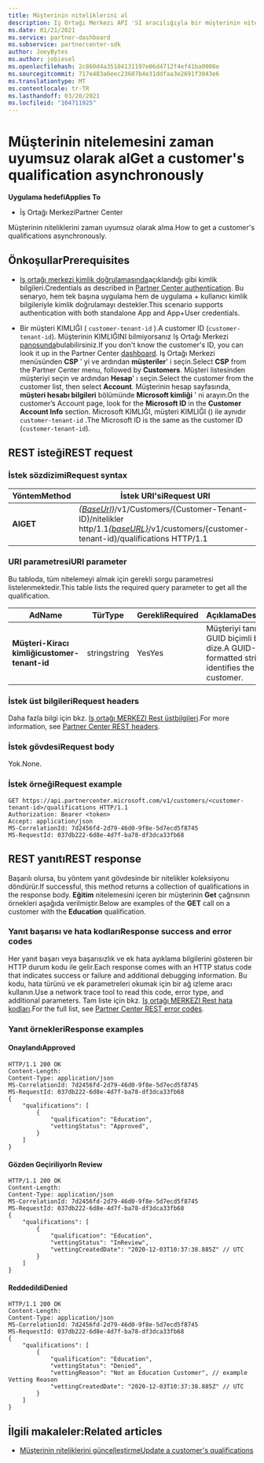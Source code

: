 ```yaml
---
title: Müşterinin niteliklerini al
description: Iş Ortağı Merkezi API 'SI aracılığıyla bir müşterinin nitelemesini almak için zaman uyumsuz doğrulamayı nasıl kullanacağınızı öğrenin. İş ortakları Eğitim müşterilerini doğrulamak için bunu kullanabilir.
ms.date: 01/21/2021
ms.service: partner-dashboard
ms.subservice: partnercenter-sdk
author: JoeyBytes
ms.author: jobiesel
ms.openlocfilehash: 2c860d4a35104131197e06d4712f4ef41ba0008e
ms.sourcegitcommit: 717e483a6eec23607b4e31ddfaa3e2691f3043e6
ms.translationtype: MT
ms.contentlocale: tr-TR
ms.lasthandoff: 03/20/2021
ms.locfileid: "104711925"
---
```

# <a name="get-a-customers-qualification-asynchronously"></a><span data-ttu-id="4149c-104">Müşterinin nitelemesini zaman uyumsuz olarak al</span><span class="sxs-lookup"><span data-stu-id="4149c-104">Get a customer's qualification asynchronously</span></span>

<span data-ttu-id="4149c-105">**Uygulama hedefi**</span><span class="sxs-lookup"><span data-stu-id="4149c-105">**Applies To**</span></span>

- <span data-ttu-id="4149c-106">İş Ortağı Merkezi</span><span class="sxs-lookup"><span data-stu-id="4149c-106">Partner Center</span></span>

<span data-ttu-id="4149c-107">Müşterinin niteliklerini zaman uyumsuz olarak alma.</span><span class="sxs-lookup"><span data-stu-id="4149c-107">How to get a customer's qualifications asynchronously.</span></span>

## <a name="prerequisites"></a><span data-ttu-id="4149c-108">Önkoşullar</span><span class="sxs-lookup"><span data-stu-id="4149c-108">Prerequisites</span></span>

- <span data-ttu-id="4149c-109">[Iş ortağı merkezi kimlik doğrulamasında](partner-center-authentication.md)açıklandığı gibi kimlik bilgileri.</span><span class="sxs-lookup"><span data-stu-id="4149c-109">Credentials as described in [Partner Center authentication](partner-center-authentication.md).</span></span> <span data-ttu-id="4149c-110">Bu senaryo, hem tek başına uygulama hem de uygulama + kullanıcı kimlik bilgileriyle kimlik doğrulamayı destekler.</span><span class="sxs-lookup"><span data-stu-id="4149c-110">This scenario supports authentication with both standalone App and App+User credentials.</span></span>

- <span data-ttu-id="4149c-111">Bir müşteri KIMLIĞI ( `customer-tenant-id` ).</span><span class="sxs-lookup"><span data-stu-id="4149c-111">A customer ID (`customer-tenant-id`).</span></span> <span data-ttu-id="4149c-112">Müşterinin KIMLIĞINI bilmiyorsanız Iş Ortağı Merkezi [panosunda](https://partner.microsoft.com/dashboard)bulabilirsiniz.</span><span class="sxs-lookup"><span data-stu-id="4149c-112">If you don't know the customer's ID, you can look it up in the Partner Center [dashboard](https://partner.microsoft.com/dashboard).</span></span> <span data-ttu-id="4149c-113">Iş Ortağı Merkezi menüsünden **CSP** ' yi ve ardından **müşteriler**' i seçin.</span><span class="sxs-lookup"><span data-stu-id="4149c-113">Select **CSP** from the Partner Center menu, followed by **Customers**.</span></span> <span data-ttu-id="4149c-114">Müşteri listesinden müşteriyi seçin ve ardından **Hesap**' ı seçin.</span><span class="sxs-lookup"><span data-stu-id="4149c-114">Select the customer from the customer list, then select **Account**.</span></span> <span data-ttu-id="4149c-115">Müşterinin hesap sayfasında, **müşteri hesabı bilgileri** bölümünde **Microsoft kimliği** ' ni arayın.</span><span class="sxs-lookup"><span data-stu-id="4149c-115">On the customer’s Account page, look for the **Microsoft ID** in the **Customer Account Info** section.</span></span> <span data-ttu-id="4149c-116">Microsoft KIMLIĞI, müşteri KIMLIĞI () ile aynıdır `customer-tenant-id` .</span><span class="sxs-lookup"><span data-stu-id="4149c-116">The Microsoft ID is the same as the customer ID  (`customer-tenant-id`).</span></span>

## <a name="rest-request"></a><span data-ttu-id="4149c-117">REST isteği</span><span class="sxs-lookup"><span data-stu-id="4149c-117">REST request</span></span>

### <a name="request-syntax"></a><span data-ttu-id="4149c-118">İstek sözdizimi</span><span class="sxs-lookup"><span data-stu-id="4149c-118">Request syntax</span></span>

| <span data-ttu-id="4149c-119">Yöntem</span><span class="sxs-lookup"><span data-stu-id="4149c-119">Method</span></span>  | <span data-ttu-id="4149c-120">İstek URI'si</span><span class="sxs-lookup"><span data-stu-id="4149c-120">Request URI</span></span>                                                                                          |
|---------|------------------------------------------------------------------------------------------------------|
| <span data-ttu-id="4149c-121">**Al**</span><span class="sxs-lookup"><span data-stu-id="4149c-121">**GET**</span></span> | <span data-ttu-id="4149c-122">[*{BaseUrl}*](partner-center-rest-urls.md)/v1/Customers/{Customer-Tenant-ID}/nitelikler http/1.1</span><span class="sxs-lookup"><span data-stu-id="4149c-122">[*{baseURL}*](partner-center-rest-urls.md)/v1/customers/{customer-tenant-id}/qualifications HTTP/1.1</span></span> |

### <a name="uri-parameter"></a><span data-ttu-id="4149c-123">URI parametresi</span><span class="sxs-lookup"><span data-stu-id="4149c-123">URI parameter</span></span>

<span data-ttu-id="4149c-124">Bu tabloda, tüm nitelemeyi almak için gerekli sorgu parametresi listelenmektedir.</span><span class="sxs-lookup"><span data-stu-id="4149c-124">This table lists the required query parameter to get all the qualification.</span></span>

| <span data-ttu-id="4149c-125">Ad</span><span class="sxs-lookup"><span data-stu-id="4149c-125">Name</span></span>               | <span data-ttu-id="4149c-126">Tür</span><span class="sxs-lookup"><span data-stu-id="4149c-126">Type</span></span>   | <span data-ttu-id="4149c-127">Gerekli</span><span class="sxs-lookup"><span data-stu-id="4149c-127">Required</span></span> | <span data-ttu-id="4149c-128">Açıklama</span><span class="sxs-lookup"><span data-stu-id="4149c-128">Description</span></span>                                           |
|--------------------|--------|----------|-------------------------------------------------------|
| <span data-ttu-id="4149c-129">**Müşteri-Kiracı kimliği**</span><span class="sxs-lookup"><span data-stu-id="4149c-129">**customer-tenant-id**</span></span> | <span data-ttu-id="4149c-130">string</span><span class="sxs-lookup"><span data-stu-id="4149c-130">string</span></span> | <span data-ttu-id="4149c-131">Yes</span><span class="sxs-lookup"><span data-stu-id="4149c-131">Yes</span></span>      | <span data-ttu-id="4149c-132">Müşteriyi tanımlayan GUID biçimli bir dize.</span><span class="sxs-lookup"><span data-stu-id="4149c-132">A GUID-formatted string that identifies the customer.</span></span> |

### <a name="request-headers"></a><span data-ttu-id="4149c-133">İstek üst bilgileri</span><span class="sxs-lookup"><span data-stu-id="4149c-133">Request headers</span></span>

<span data-ttu-id="4149c-134">Daha fazla bilgi için bkz. [Iş ortağı MERKEZI Rest üstbilgileri](headers.md).</span><span class="sxs-lookup"><span data-stu-id="4149c-134">For more information, see [Partner Center REST headers](headers.md).</span></span>

### <a name="request-body"></a><span data-ttu-id="4149c-135">İstek gövdesi</span><span class="sxs-lookup"><span data-stu-id="4149c-135">Request body</span></span>

<span data-ttu-id="4149c-136">Yok.</span><span class="sxs-lookup"><span data-stu-id="4149c-136">None.</span></span>

### <a name="request-example"></a><span data-ttu-id="4149c-137">İstek örneği</span><span class="sxs-lookup"><span data-stu-id="4149c-137">Request example</span></span>

```http
GET https://api.partnercenter.microsoft.com/v1/customers/<customer-tenant-id>/qualifications HTTP/1.1
Authorization: Bearer <token>
Accept: application/json
MS-CorrelationId: 7d2456fd-2d79-46d0-9f8e-5d7ecd5f8745
MS-RequestId: 037db222-6d8e-4d7f-ba78-df3dca33fb68
```

## <a name="rest-response"></a><span data-ttu-id="4149c-138">REST yanıtı</span><span class="sxs-lookup"><span data-stu-id="4149c-138">REST response</span></span>

<span data-ttu-id="4149c-139">Başarılı olursa, bu yöntem yanıt gövdesinde bir nitelikler koleksiyonu döndürür.</span><span class="sxs-lookup"><span data-stu-id="4149c-139">If successful, this method returns a collection of qualifications in the response body.</span></span>  <span data-ttu-id="4149c-140">**Eğitim** nitelemesini içeren bir müşterinin **Get** çağrısının örnekleri aşağıda verilmiştir.</span><span class="sxs-lookup"><span data-stu-id="4149c-140">Below are examples of the **GET** call on a customer with the **Education** qualification.</span></span>

### <a name="response-success-and-error-codes"></a><span data-ttu-id="4149c-141">Yanıt başarısı ve hata kodları</span><span class="sxs-lookup"><span data-stu-id="4149c-141">Response success and error codes</span></span>

<span data-ttu-id="4149c-142">Her yanıt başarı veya başarısızlık ve ek hata ayıklama bilgilerini gösteren bir HTTP durum kodu ile gelir.</span><span class="sxs-lookup"><span data-stu-id="4149c-142">Each response comes with an HTTP status code that indicates success or failure and additional debugging information.</span></span> <span data-ttu-id="4149c-143">Bu kodu, hata türünü ve ek parametreleri okumak için bir ağ izleme aracı kullanın.</span><span class="sxs-lookup"><span data-stu-id="4149c-143">Use a network trace tool to read this code, error type, and additional parameters.</span></span> <span data-ttu-id="4149c-144">Tam liste için bkz. [Iş ortağı MERKEZI Rest hata kodları](error-codes.md).</span><span class="sxs-lookup"><span data-stu-id="4149c-144">For the full list, see [Partner Center REST error codes](error-codes.md).</span></span>

### <a name="response-examples"></a><span data-ttu-id="4149c-145">Yanıt örnekleri</span><span class="sxs-lookup"><span data-stu-id="4149c-145">Response examples</span></span>

#### <a name="approved"></a><span data-ttu-id="4149c-146">Onaylandı</span><span class="sxs-lookup"><span data-stu-id="4149c-146">Approved</span></span>

```http
HTTP/1.1 200 OK
Content-Length:
Content-Type: application/json
MS-CorrelationId: 7d2456fd-2d79-46d0-9f8e-5d7ecd5f8745
MS-RequestId: 037db222-6d8e-4d7f-ba78-df3dca33fb68
{
    "qualifications": [
        {
            "qualification": "Education",
            "vettingStatus": "Approved",
        }
    ]
}

```

#### <a name="in-review"></a><span data-ttu-id="4149c-147">Gözden Geçiriliyor</span><span class="sxs-lookup"><span data-stu-id="4149c-147">In Review</span></span>

```http
HTTP/1.1 200 OK
Content-Length:
Content-Type: application/json
MS-CorrelationId: 7d2456fd-2d79-46d0-9f8e-5d7ecd5f8745
MS-RequestId: 037db222-6d8e-4d7f-ba78-df3dca33fb68
{
    "qualifications": [
        {
            "qualification": "Education",
            "vettingStatus": "InReview",
            "vettingCreatedDate": "2020-12-03T10:37:38.885Z" // UTC
        }
    ]
}

```

#### <a name="denied"></a><span data-ttu-id="4149c-148">Reddedildi</span><span class="sxs-lookup"><span data-stu-id="4149c-148">Denied</span></span>

```http
HTTP/1.1 200 OK
Content-Length:
Content-Type: application/json
MS-CorrelationId: 7d2456fd-2d79-46d0-9f8e-5d7ecd5f8745
MS-RequestId: 037db222-6d8e-4d7f-ba78-df3dca33fb68
{
    "qualifications": [
        {
            "qualification": "Education",
            "vettingStatus": "Denied",
            "vettingReason": "Not an Education Customer", // example Vetting Reason
            "vettingCreatedDate": "2020-12-03T10:37:38.885Z" // UTC
        }
    ]
}

```

## <a name="related-articles"></a><span data-ttu-id="4149c-149">İlgili makaleler:</span><span class="sxs-lookup"><span data-stu-id="4149c-149">Related articles</span></span>

- [<span data-ttu-id="4149c-150">Müşterinin niteliklerini güncelleştirme</span><span class="sxs-lookup"><span data-stu-id="4149c-150">Update a customer's qualifications</span></span>](./update-customer-qualification-asynchronous.md)